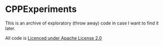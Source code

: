 CPPExperiments
==============

This is an archive of exploratory (throw away) code in case I want to find it later.

All code is [Licenced under Apache License 2.0](http://www.apache.org/licenses/LICENSE-2.0)
